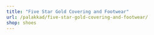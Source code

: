 ```yaml
---
title: "Five Star Gold Covering and Footwear"
url: /palakkad/five-star-gold-covering-and-footwear/
shop: shoes
---
```

